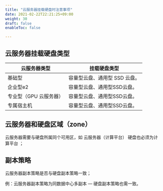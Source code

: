 ```yaml
---
title: "云服务器挂载硬盘时注意事项"
date: 2021-02-22T22:21:25+09:00
weight: 30
draft: false
enableToc: false

---
```


##  云服务器挂载硬盘类型

| 云服务器类型                | 挂载硬盘类型         |
| ------------------- | -------------- |
| 基础型             | 容量型云盘、通用型 SSD 云盘。 |
| 企业型e2 | 容量型云盘、通用型SSD云盘。 |
| 专业型（GPU 云服务器） | 容量型云盘、通用型SSD云盘。 |
| 专属宿主机 | 容量型云盘、通用型SSD云盘。 |

##  云服务器和硬盘区域（zone）

云服务器需要与硬盘所属同个可用区，如 云服务器（计算平台） 硬盘也必须为计算平台 ；

## 副本策略

云服务器副本策略是否与硬盘副本策略一致；   

例：云服务器副本策略为同数据中心多副本 — 硬盘副本策略也需一致。
